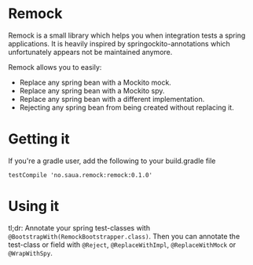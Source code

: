 # Remock

Remock is a small library which helps you when integration tests a spring applications.
It is heavily inspired by springockito-annotations which unfortunately appears not be maintained anymore.

Remock allows you to easily:

* Replace any spring bean with a Mockito mock.
* Replace any spring bean with a Mockito spy.
* Replace any spring bean with a different implementation.
* Rejecting any spring bean from being created without replacing it.

# Getting it

If you're a gradle user, add the following to your build.gradle file

    testCompile 'no.saua.remock:remock:0.1.0'

# Using it

tl;dr: Annotate your spring test-classes with `@BootstrapWith(RemockBootstrapper.class)`. Then you can annotate the
test-class or field with `@Reject`, `@ReplaceWithImpl`, `@ReplaceWithMock` or `@WrapWithSpy`.